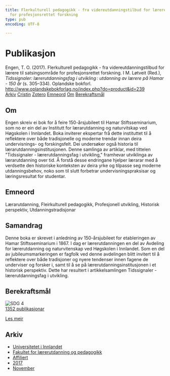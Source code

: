 ```yaml
---
title: Flerkulturell pedagogikk - fra videreutdanningstilbud for lærere til satsingsområde
  for profesjonsrettet forskning
type: pub
encoding: UTF-8

---
```

<h1>Publikasjon</h1>
<article id="csl-bib-container-LJSTFCLL" class="csl-bib-container">
  <div class="csl-bib-body"> <div class="csl-entry">Engen, T. O. (2017). Flerkulturell pedagogikk - fra videreutdanningstilbud for lærere til satsingsområde for profesjonsrettet forskning. I M. Løtveit (Red.), <i>Tidssignaler: lærerutdanningsfag i utvikling : utdanning av lærere på Hamar - 150 år</i> (s. 305–334). Oplandske bokforl. <a href="http://www.oplandskebokforlag.no/index.php?do=product&#38;id=239">http://www.oplandskebokforlag.no/index.php?do=product&#38;id=239</a></div> </div>
  <div class="csl-bib-buttons">
    <a href="#taxonomy-article-LJSTFCLL" alt="archive" class="csl-bib-button">Arkiv</a>
    <a href="https://app.cristin.no/results/show.jsf?id=1517033" alt="Cristin" class="csl-bib-button">Cristin</a>
    <a href="http://zotero.org/groups/5881554/items/LJSTFCLL" alt="Zotero" class="csl-bib-button">Zotero</a>
    <a href="#keywords-article-LJSTFCLL" alt="keywords" class="csl-bib-button">Emneord</a>
    <a href="#about-article-LJSTFCLL" alt="about_pub" class="csl-bib-button">Om</a>
    <a href="#sdg-article-LJSTFCLL" alt="sdg" class="csl-bib-button">Berekraftsmål</a>
  </div>
  <div id="csl-bib-meta-container-LJSTFCLL"></div>
</article>
<div id="csl-bib-meta-LJSTFCLL" class="csl-bib-meta">
  <article id="about-article-LJSTFCLL" class="about_pub-article">
    <h1>Om</h1>
    Engen skreiv ei bok for å feire 150-årsjubileet til Hamar Stiftsseminarium, som no er ein del av Institutt for lærarutdanning og naturvitskap ved Høgskolen i Innlandet. Boka inviterer ekspertar frå dette instituttet til å reflektere over både tradisjonelle og moderne trendar innan deira undervisnings- og forskingsfelt. Dei undersøker også historia til lærarutdanningsinstitusjonen. Denne samlinga av artiklar, med tittelen "Tidssignaler - lærerutdanningsfag i utvikling," framhevar utviklinga av lærarutdanning over tid. Å forstå desse endringane hjelper lærarar med å verdsette den historiske konteksten av deira yrke og tilpasse seg moderne utdanningsbehov, noko som til slutt forbetrar undervisningspraksisar og læringsresultat for studentar.
  </article>
  <article id="keywords-article-LJSTFCLL" class="keywords-article">
    <h1>Emneord</h1>
    Lærarutdanning, Fleirkulturell pedagogikk, Profesjonell utvikling, Historisk perspektiv, Utdanningstradisjonar
  </article>
  <article id="abstract-article-LJSTFCLL" class="abstract-article">
    <h1>Samandrag</h1>
    Denne boka er skrevet i anledning av 150-årsjubileet for etableringen av Hamar Stiftsseminarium i 1867. I dag er lærerutdanningen en del av Avdeling for lærerutdanning og naturvitenskap ved Høgskolen i Innlandet. Som en del av jubileumsmarkeringen er fagfolk ved denne avdelingen blitt invitert til å reflektere over både tradisjoner og nyere tendenser innen fagene de underviser og forsker i, samt til å se på lærerutdanningsinstitusjonen i et historisk perspektiv. Dette har resultert i artikkelsamlingen Tidssignaler - lærerutdanningsfag i utvikling.
  </article>
  <article id="sdg-article-LJSTFCLL" class="sdg-article">
    <h1>Berekraftsmål</h1>
    <div class="sdg-container"><div id="sdg4" class="sdg">
        <img src="{{< params subfolder >}}images/sdg/sdg04_nn.png" class="image" alt="SDG 4">
        <div class="sdg-overlay">
          <a href="/nn/archive/?key=?sdg=4#archive" class="sdg-publication-count"><span>1352</span> publikasjonar</a>
          <p><a href="https://fn.no/om-fn/fns-baerekraftsmaal/god-utdanning?lang=nno-NO" class="sdg-read-more">Les meir</a></p>
        </div>
      </div></div>
  </article>
  <article id="taxonomy-article-LJSTFCLL" class="taxonomy-article">
    <h1>Arkiv</h1>
    <ul>
      <li>
        <a href="/nn/archive/?key=3DCRN523">Universitetet i Innlandet</a>
      </li>
      <li>
        <a href="/nn/archive/?key=WYNZA47F">Fakultet for lærerutdanning og pedagogikk</a>
      </li>
      <li>
        <a href="/nn/archive/?key=2ZAN5K7T">Affiliert</a>
      </li>
      <li>
        <a href="/nn/archive/?key=6HCJH8II">2017</a>
      </li>
      <li>
        <a href="/nn/archive/?key=9736EY43">November</a>
      </li>
    </ul>
  </article>
</div>
